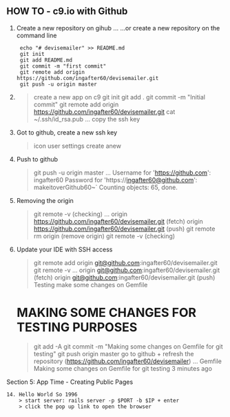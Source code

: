 HOW TO - c9.io with Github
--------------------------

1. Create a  new repository on gihub
	...
          …or create a new repository on the command line
 
		echo "# devisemailer" >> README.md
		git init
		git add README.md
		git commit -m "first commit"
		git remote add origin https://github.com/ingafter60/devisemailer.git
		git push -u origin master

2. > create a new app on c9
   > git init
   > git add .
   > git commit -m "Initial commit"
   > git remote add origin https://github.com/ingafter60/devisemailer.git
   > cat ~/.ssh/id_rsa.pub
	  ...
          copy the ssh key

3. Got to github, create a new ssh key
   > icon user
   > settings
   > create anew

4. Push to github
   > git push -u origin master
   ...
   Username for 'https://github.com': ingafter60
   Password for 'https://ingafter60@github.com': makeitoverGithub60~`
   Counting objects: 65, done.

5. Removing the origin
   > git remote -v (checking)
   ...
   origin  https://github.com/ingafter60/devisemailer.git (fetch)
   origin  https://github.com/ingafter60/devisemailer.git (push)
   > git remote rm origin (remove origin)
   > git remote -v (checking)

6. Update your IDE with SSH access
   > git remote add origin git@github.com:ingafter60/devisemailer.git
   > git remote -v
   ...
   origin  git@github.com:ingafter60/devisemailer.git (fetch)
   origin  git@github.com:ingafter60/devisemailer.git (push)
   Testing
   > make some changes on Gemfile 
     # MAKING SOME CHANGES FOR TESTING PURPOSES
   > git add -A
   > git commit -m "Making some changes on Gemfile for git testing"
   > git push origin master
   > go to github + refresh the repository (https://github.com/ingafter60/devisemailer)
     ... 
	Gemfile 
	Making some changes on Gemfile for git testing 
	3 minutes ago 

Section 5:  App Time - Creating Public Pages

    14. Hello World So 1996
        > start server: rails server -p $PORT -b $IP + enter
        > click the pop up link to open the browser
        